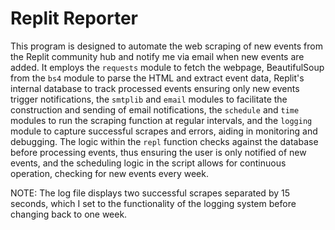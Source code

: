 # Replit Reporter

This program is designed to automate the web scraping of new events from the Replit community hub and notify me via email when new events are added. It employs the `requests` module to fetch the webpage, BeautifulSoup from the `bs4` module to parse the HTML and extract event data, Replit's internal database  to track processed events ensuring only new events trigger notifications, the `smtplib` and `email` modules to facilitate the construction and sending of email notifications, the `schedule` and `time` modules to run the scraping function at regular intervals, and the `logging` module to capture successful scrapes and errors, aiding in monitoring and debugging. The logic within the `repl` function checks against the database before processing events, thus ensuring the user is only notified of new events, and the scheduling logic in the script allows for continuous operation, checking for new events every week.

NOTE: The log file displays two successful scrapes separated by 15 seconds, which I set to  the functionality of the logging system before changing back to one week.